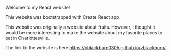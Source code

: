 Welcome to my React website!

This website was bootstrapped with Create React app

This website was originally a website about fruits. However, I thought it would be more interesting to make the website about my favorite places to eat in Charlottesville.

The link to the website is here https://vblackburn0305.github.io/vblackburn/
